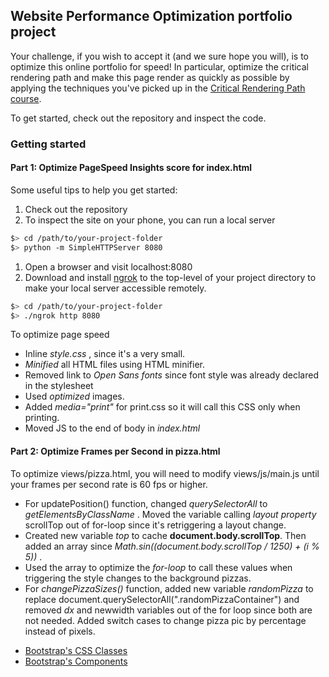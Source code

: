 ## Website Performance Optimization portfolio project

Your challenge, if you wish to accept it (and we sure hope you will), is to optimize this online portfolio for speed! In particular, optimize the critical rendering path and make this page render as quickly as possible by applying the techniques you've picked up in the [Critical Rendering Path course](https://www.udacity.com/course/ud884).

To get started, check out the repository and inspect the code.

### Getting started

#### Part 1: Optimize PageSpeed Insights score for index.html

Some useful tips to help you get started:
1. Check out the repository
1. To inspect the site on your phone, you can run a local server
  ```bash
  $> cd /path/to/your-project-folder
  $> python -m SimpleHTTPServer 8080
  ```
1. Open a browser and visit localhost:8080
1. Download and install [ngrok](https://ngrok.com/) to the top-level of your project directory to make your local server accessible remotely.
  ``` bash
  $> cd /path/to/your-project-folder
  $> ./ngrok http 8080
  ```
  To optimize page speed
  - Inline *style.css* , since it's a very small.
  - *Minified* all HTML files using HTML minifier.
  - Removed link to *Open Sans fonts* since font style was already declared in the stylesheet
  - Used *optimized* images.
  - Added *media="print"* for print.css so it will call this CSS only when printing.
  - Moved JS to the end of body in *index.html*

#### Part 2: Optimize Frames per Second in pizza.html

To optimize views/pizza.html, you will need to modify views/js/main.js until your frames per second rate is 60 fps or higher.

- For updatePosition() function, changed *querySelectorAll* to *getElementsByClassName* . Moved the variable calling  *layout property*  scrollTop out of for-loop since it's retriggering a layout change.
- Created new variable *top* to cache **document.body.scrollTop**. Then added an array since *Math.sin((document.body.scrollTop / 1250) + (i % 5))* .
-  Used the array to optimize the *for-loop* to call these values when triggering the style changes to the background pizzas.
- For *changePizzaSizes()* function, added new variable *randomPizza* to replace document.querySelectorAll(".randomPizzaContainer") and removed *dx* and     newwidth  variables out of the for loop since both are not needed. Added switch cases to change pizza pic by percentage instead of pixels.


* <a href="http://getbootstrap.com/css/">Bootstrap's CSS Classes</a>
* <a href="http://getbootstrap.com/components/">Bootstrap's Components</a>
